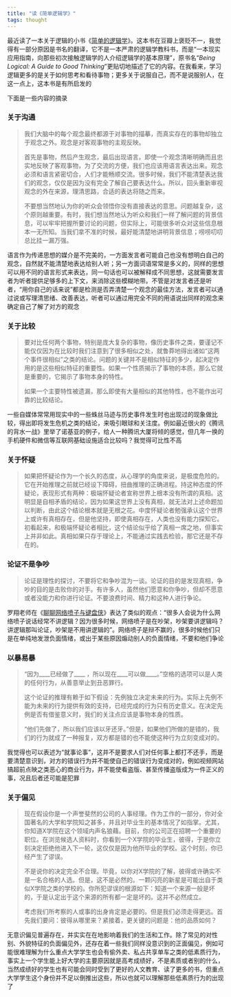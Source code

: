 ```yaml
---
title: "读《简单逻辑学》"
tags: thought
---
```


最近读了一本关于逻辑的小书《[简单的逻辑学](https://book.douban.com/subject/24754537/)》。这本书在豆瓣上褒贬不一，我觉得有一部分原因是书名的翻译，它不是一本严肃的逻辑学教科书，而是“一本现实应用指南，向那些初次接触逻辑学的人介绍逻辑学的基本原理”，原书名“*Being Logical: A Guide to Good Thinking*”更贴切地描述了它的内容。在我看来，学习逻辑更多的是关于如何思考和看待事物；更多关于说服自己，而不是说服别人，在这一点上，这本书是有所启发的

<!--more-->

下面是一些内容的摘录

### 关于沟通

> 我们大脑中的每个观念最终都源于对事物的描摹，而真实存在的事物却独立于观念之外。观念是对客观事物的主观反映。
>
> 首先是事物，然后产生观念，最后出现语言。即使一个观念清晰明确而且忠实地反映了客观事物，为了交流的方便，我们也应该用语言表达出来。观念必须和语言紧密切合，人们才能畅顺交流。很多时候，我们不能清楚表达我们的观念，仅仅是因为没有完全了解自己要表达什么。所以，回头重新审视观念的外在来源，理清思路，合适的表达将随之而来。
>
> 不要想当然地认为你的听众会领悟你没有直接表达的意思。问题越复杂，这个原则越重要。有时，我们想当然地认为听众和我们一样了解问题的背景信息，可以牢牢把握所要讨论的问题，但实际上，可能很多听众对这些信息根本一无所知。当我们拿不准的时候，最好能清楚地讲明背景信息；唠唠叨叨总比挂一漏万强。

语言作为传递思想的媒介是不完美的，一方面发言者可能自己也没有想明白自己的观念，自然就不能清楚地表达给别人听；另一方面词语常常是多义的，同样的思想可以用不同的语言形式来表达，同一句话也可以被解释成不同思想，这就需要发言者为听者提供足够多的上下文，来消除这些模糊地带。不管是对发言者还是听者，“用你自己的话来说”都是检测是否弄清楚一个观念的最佳方法，发言者可以通过说或写理清思绪、改善表达，听者可以通过用完全不同的用语说出同样的观念来确定自己了解了对方的观念

### 关于比较

> 要对比任何两个事物，特别是庞大复杂的事物，像历史事件之类，要谨记不能仅仅因为在比较时我们注意到了很多相似之处，就鲁莽地得出诸如“这两个事件很相似”之类的结论。问题的关键并不是相似特征的多少，起决定作用的是这些相似特征的重要性。如果一个性质揭示了事物的本质，那么它就是重要的，它揭示了事物本身的特性。
>
> 如果一个主要特性被遗漏，那么即使有大量相似的其他特性，也不能作出可靠的比较结论。

一些自媒体常常用现实中的一些蛛丝马迹与历史事件发生时也出现过的现象做比较，得出即将发生危机之类的结论，来吸引眼球和关注度。例如最近很火的《腾讯的背水一战》里举了诺基亚的例子，给人一种腾讯大厦将倾的感觉，但几年一换的手机硬件和微信等互联网基础设施适合比较吗？我觉得可比性不高

### 关于怀疑

> 如果把怀疑论作为一个长久的态度，从心理学的角度来说，是极度危险的。它在开始推理之前就已经设下障碍，扭曲推理的正确进程。持这种态度的怀疑论，表现形式有两种：极端怀疑论者宣称世界上根本没有所谓的真相。这明显是自相矛盾的结论，因为如果这世界上没有真相，就无法对上述命题加以判断，由此这个结论根本就是无根之花。中度怀疑论者勉强承认这个世界上或许有真相存在，但是他坚持，即使真相存在，人类也没有能力探知它。初看起来，和极端怀疑论者相比，这个结论似乎给了真相一席之地，但事实上并非如此。真相如果只存于理论上，不能通过实践去检验，那它还是不存在的。

### 论证不是争吵

> 论证是理性的探讨，不要将它和争吵混为一谈。论证的目的是发现真相，争吵的目的是击败你的对手。有许多人，虽然他们愿意和你争吵，但却不愿意或者没能力和你进行论证。不要浪费时间、精力和这种人进行争论。

罗翔老师在《[聊聊网络喷子与键盘侠](https://www.bilibili.com/video/BV1rk4y1R7id/)》表达了类似的观点：“很多人会说为什么网络喷子说话经常不讲逻辑？因为很多时候，网络喷子是在吵架，吵架要讲逻辑吗？讲逻辑那叫论证，吵架是不用讲逻辑的”。网络喷子是辩不赢的，很多时候他们只是在单纯地发泄负面情绪，或出于某些原因煽动别人的负面情绪，不要和他们争论

### 以暴易暴

> “因为____已经做了____ ，所以现在____可以做____。”空格的选项可以是人类的任何行为，从善意举止到丑恶罪行。
>
> 这个论证的推理有赖于如下假设：先例独立决定未来的行为。实际上先例不能为未来的行为提供有效的支持，已经完成的行为只有历史意义。在决定先例是否有借鉴意义时，我们的关注点应该是事物本身的性质。
>
> “他们先做了，所以我们应该以牙还牙。”但是，如果他们所做的是错的，我们的行为就成了一种报复，双方都是错的也不能使这种行为立刻变成对的。

我觉得也可以表述为“就事论事”，这并不是要求人们对任何事上都打不还手，而是要清楚意识到，对方的错误行为并不能使自己的错误行为变成对的，例如视频网站搞超前点映之类恶心的商业行为，并不能使看盗版、甚至传播盗版成为一件正义的事，况且后者还可能是犯罪

### 关于偏见

> 现在假设你是一个声誉斐然的公司的人事经理。作为工作的一部分，你对全国著名的大学和学院知之甚多，并且对毕业生的基本情况了如指掌。尤其，你知道X学院在这个领域内声名狼藉。目前，你的公司正在招聘一个重要的职位。在浏览候选人资料时，你看到一个X学院的毕业生，彼得，于是你立刻决定拒绝他进入下一轮，这仅仅是因为他所毕业的学校。这个时刻，你已经产生了谬误。
>
> 不是说你的决定完全不合理。毕竟，以你对X学院的了解，彼得或许确实不是一名合格的人选。但是，这不是必然的。一颗闪亮的新星是可能出自于类似X学院之类的学校的。你所犯谬误的根源如下：知道一个来源一般是坏的，于是认定出于这个来源的所有都一定是坏的。这并不必然成立。
>
> 考虑我们所考察的人或事的出身肯定是必要的。但是我们必须走得更远。首先我们要问：彼得从哪里来？紧接着，更关键的问题是：他的品质如何？

无意识偏见普遍存在，并实实在在地影响着我们的生活和工作。除了常见的对性别、外貌特征的负面偏见外，还存在着一些我们同样没意识到的正面偏见，例如可能很难理解为什么重点大学学生也会有偷外卖、私占共享单车之类的低素质行为，事实上一个学生能上好大学的主要原因就是高考成绩好，不是素质或者别的什么，当然成绩好的学生也有可能会同时受到了更好的人文教育、读了更多的书，但重点大学学生这个身份并不足以倒推出这些，所以也就可以理解那些低素质行为的出现了


